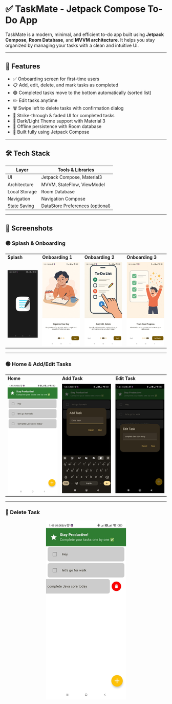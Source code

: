 # ✅ TaskMate - Jetpack Compose To-Do App

TaskMate is a modern, minimal, and efficient to-do app built using **Jetpack Compose**, **Room Database**, and **MVVM architecture**. It helps you stay organized by managing your tasks with a clean and intuitive UI.

---

## 🚀 Features

- ✅ Onboarding screen for first-time users
- 📋 Add, edit, delete, and mark tasks as completed
- 🟢 Completed tasks move to the bottom automatically (sorted list)
- ✏️ Edit tasks anytime
- 🗑️ Swipe left to delete tasks with confirmation dialog
- 🎨 Strike-through & faded UI for completed tasks
- 🌙 Dark/Light Theme support with Material 3
- 💾 Offline persistence with Room database
- 📱 Built fully using Jetpack Compose

---

## 🛠 Tech Stack

| Layer         | Tools & Libraries                            |
|---------------|----------------------------------------------|
| UI            | Jetpack Compose, Material3                   |
| Architecture  | MVVM, StateFlow, ViewModel                   |
| Local Storage | Room Database                                |
| Navigation    | Navigation Compose                           |
| State Saving  | DataStore Preferences (optional)             |

---

## 📱 Screenshots

### 🟣 Splash & Onboarding

<table>
  <tr>
    <td><b>Splash</b></td>
    <td><b>Onboarding 1</b></td>
    <td><b>Onboarding 2</b></td>
    <td><b>Onboarding 3</b></td>
  </tr>
  <tr>
    <td><img src="screenshots/Splash_Screen.jpg" width="200"/></td>
    <td><img src="screenshots/OnBoarding1.jpg" width="200"/></td>
    <td><img src="screenshots/OnBoarding2.jpg" width="200"/></td>
    <td><img src="screenshots/OnBoarding3.jpg" width="200"/></td>
  </tr>
</table>

---

### 🟢 Home & Add/Edit Tasks

<table>
  <tr>
    <td><b>Home</b></td>
    <td><b>Add Task</b></td>
    <td><b>Edit Task</b></td>
  </tr>
  <tr>
    <td><img src="screenshots/Home_Screen.jpg" width="250"/></td>
    <td><img src="screenshots/Add_Tasks.jpg" width="250"/></td>
    <td><img src="screenshots/Edit_Tasks.jpg" width="250"/></td>
  </tr>

</table>

---

### 🔵 Delete Task

<p align="center">
  <img src="screenshots/Delete_Tasks.jpg" width="250"/>
</p>
